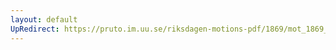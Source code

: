 ```yaml
---
layout: default
UpRedirect: https://pruto.im.uu.se/riksdagen-motions-pdf/1869/mot_1869__ak__350/mot_1869__ak__350-001.pdf
---
```

